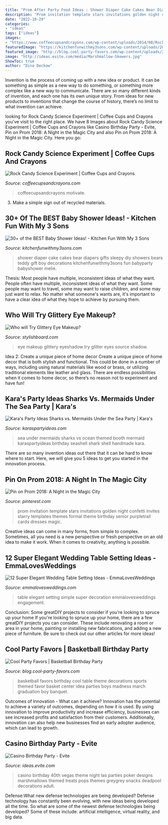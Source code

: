 ```yaml
---
title: "Prom After Party Food Ideas : Shower Diaper Cake Cakes Bear Diapers Gifts Sleepy Diy Showers Bears Teddy Gift Boy Decorations Kitchenfunwithmy3sons Fun Babyparty Babyshower Melie"
description: "Prom invitation template stars invitations golden night confetti invites starry templates themes formal theme birthday senior purpletrail cards dresses magic"
date: "2022-10-29"
categories:
- "ideas"
tags: ["ideas"]
images:
- "https://www.coffeecupsandcrayons.com/wp-content/uploads/2014/08/Rock-Candy-Science-Experiment-for-Kids-So-cool.jpg"
featuredImage: "https://kitchenfunwithmy3sons.com/wp-content/uploads/2016/06/the-best-baby-shower-ideas-diaper-cakes-food-gifts.jpg"
featured_image: "http://blog.cool-party-favors.com/wp-content/uploads/2012/09/Basketball-Favors-739x1024.jpg"
image: "http://ideas.evite.com/media/Marshmallow-Skewers.jpg"
ShowToc: true
author: "Dino Deckow"
---
```



Invention is the process of coming up with a new idea or product. It can be something as simple as a new way to do something, or something more complex like a new way to communicate. There are so many different kinds of invention, and each one has its own unique story. From ideas for new products to inventions that change the course of history, there’s no limit to what invention can achieve.

	

		
looking for Rock Candy Science Experiment | Coffee Cups and Crayons you've visit to the right place. We have 8 Images about Rock Candy Science Experiment | Coffee Cups and Crayons like Casino Birthday Party - Evite, Pin on Prom 2018: A Night in the Magic City and also Pin on Prom 2018: A Night in the Magic City. Here you go:
		
    
## Rock Candy Science Experiment | Coffee Cups And Crayons

<img loading=lazy src="https://www.coffeecupsandcrayons.com/wp-content/uploads/2014/08/Rock-Candy-Science-Experiment-for-Kids-So-cool.jpg" onerror="this.onerror=null;this.src='https://tse4.mm.bing.net/th?id=OIP.qMNQSmB7_ZjKX-e37IWw1AHaKX&amp;pid=15.1';" alt="Rock Candy Science Experiment | Coffee Cups and Crayons">

_Source: coffeecupsandcrayons.com_

>coffeecupsandcrayons motivate. 

	

3. Make a simple sign out of recycled materials.

    
## 30+ Of The BEST Baby Shower Ideas! - Kitchen Fun With My 3 Sons

<img loading=lazy src="https://kitchenfunwithmy3sons.com/wp-content/uploads/2016/06/the-best-baby-shower-ideas-diaper-cakes-food-gifts.jpg" onerror="this.onerror=null;this.src='https://tse1.mm.bing.net/th?id=OIP.u9uDdabdUNntb8SlcpenJAHaNK&amp;pid=15.1';" alt="30+ of the BEST Baby Shower Ideas! - Kitchen Fun With My 3 Sons">

_Source: kitchenfunwithmy3sons.com_

>shower diaper cake cakes bear diapers gifts sleepy diy showers bears teddy gift boy decorations kitchenfunwithmy3sons fun babyparty babyshower melie. 

	

Thesis: Most people have multiple, inconsistent ideas of what they want.
People often have multiple, inconsistent ideas of what they want. Some people may want to travel, some may want to raise children, and some may just want to relax. No matter what someone's wants are, it's important to have a clear idea of what they hope to achieve by pursuing them.

    
## Who Will Try Glittery Eye Makeup?

<img loading=lazy src="http://www.stylishboard.com/wp-content/uploads/2013/06/16.jpg" onerror="this.onerror=null;this.src='https://tse4.mm.bing.net/th?id=OIP.x7J3QLvAi9Ryj7IqVe8tPgHaFB&amp;pid=15.1';" alt="Who will Try Glittery Eye Makeup?">

_Source: stylishboard.com_

>eye makeup glittery eyeshadow try glitter eyes source shadow. 

	

Idea 2: Create a unique piece of home decor
Create a unique piece of home decor that is both stylish and functional. This could be done in a number of ways, including using natural materials like wood or brass, or utilizing traditional elements like leather and glass. There are endless possibilities when it comes to home decor, so there’s no reason not to experiment and have fun!

    
## Kara&#039;s Party Ideas Sharks Vs. Mermaids Under The Sea Party | Kara&#039;s

<img loading=lazy src="http://karaspartyideas.com/wp-content/uploads/2017/10/Sharks-vs.-Mermaids-Under-the-Sea-Party-via-Karas-Party-Ideas-KarasPartyIdeas.com4_.jpg" onerror="this.onerror=null;this.src='https://tse2.mm.bing.net/th?id=OIP.J0mfW2scIoyQ34mccT1ZOQHaLF&amp;pid=15.1';" alt="Kara&#039;s Party Ideas Sharks vs. Mermaids Under the Sea Party | Kara&#039;s">

_Source: karaspartyideas.com_

>sea under mermaids sharks vs ocean themed booth mermaid karaspartyideas birthday seashell shark shell handmade kara. 

	

There are so many invention ideas out there that it can be hard to know where to start. Here, we will give you 5 ideas to get you started in the innovation process.

    
## Pin On Prom 2018: A Night In The Magic City

<img loading=lazy src="https://i.pinimg.com/736x/f8/e2/01/f8e201a0bcd76549936c27d05ef762ea--magic-city-confetti.jpg" onerror="this.onerror=null;this.src='https://tse2.mm.bing.net/th?id=OIP.EWI7UiEkW2WjCn_osgI5cQHaKP&amp;pid=15.1';" alt="Pin on Prom 2018: A Night in the Magic City">

_Source: pinterest.com_

>prom invitation template stars invitations golden night confetti invites starry templates themes formal theme birthday senior purpletrail cards dresses magic. 

	

Creative ideas can come in many forms, from simple to complex. Sometimes, all you need is a new perspective or fresh perspective on an old idea to make it work. When it comes to creativity, anything is possible.

    
## 12 Super Elegant Wedding Table Setting Ideas - EmmaLovesWeddings

<img loading=lazy src="http://emmalovesweddings.com/wp-content/uploads/2017/12/simple-but-elegant-white-and-green-wedding-table-setting-ideas.jpg" onerror="this.onerror=null;this.src='https://tse2.mm.bing.net/th?id=OIP.3VYJYHy_yA-hf20ogCO4QQHaLH&amp;pid=15.1';" alt="12 Super Elegant Wedding Table Setting Ideas - EmmaLovesWeddings">

_Source: emmalovesweddings.com_

>table elegant setting simple super decoration emmalovesweddings engagement. 

	

Conclusion: Some greatDIY projects to consider if you're looking to spruce up your home
If you're looking to spruce up your home, there are a few greatDIY projects you can consider. These include renovating a room or area in your home, painting or installing new fabrications, and adding a new piece of furniture. Be sure to check out our other articles for more ideas!

    
## Cool Party Favors | Basketball Birthday Party

<img loading=lazy src="http://blog.cool-party-favors.com/wp-content/uploads/2012/09/Basketball-Favors-739x1024.jpg" onerror="this.onerror=null;this.src='https://tse1.mm.bing.net/th?id=OIP.dgGt56amOblsK2ME3TWaKQHaKQ&amp;pid=15.1';" alt="Cool Party Favors | Basketball Birthday Party">

_Source: blog.cool-party-favors.com_

>basketball favors birthday cool table theme decorations sports themed favor basket center idea parties boys madness march graduation boy banquet. 

	

Outcomes of Innovation - What can it achieve?
Innovation has the potential to achieve a variety of outcomes, depending on how it is used. By using innovation to improve productivity and increase efficiency, businesses can see increased profits and satisfaction from their customers. Additionally, innovation can also help new businesses find an early adopter audience, which can lead to growth.

    
## Casino Birthday Party - Evite

<img loading=lazy src="http://ideas.evite.com/media/Marshmallow-Skewers.jpg" onerror="this.onerror=null;this.src='https://tse3.mm.bing.net/th?id=OIP.ot4YZUyLTWjpQDTsKpsygQHaLH&amp;pid=15.1';" alt="Casino Birthday Party - Evite">

_Source: ideas.evite.com_

>casino birthday 40th vegas theme night las parties poker designs marshmallows themed treats pops themes greygrey snacks deadpool decorations adult. 

	

Defense:What new defense technologies are being developed?
Defense technology has constantly been evolving, with new ideas being developed all the time. So what are some of the newest defense technologies being developed? Some of these include: artificial intelligence, virtual reality, and big data.

